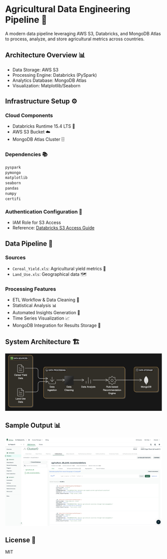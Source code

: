 # Agricultural Data Engineering Pipeline 🌾

A modern data pipeline leveraging AWS S3, Databricks, and MongoDB Atlas to process, analyze, and store agricultural metrics across countries.

## Architecture Overview 📊
- Data Storage: AWS S3
- Processing Engine: Databricks (PySpark)
- Analytics Database: MongoDB Atlas
- Visualization: Matplotlib/Seaborn

## Infrastructure Setup ⚙️

### Cloud Components
- Databricks Runtime 15.4 LTS 🔧
- AWS S3 Bucket ☁️
- MongoDB Atlas Cluster 🗄️

### Dependencies 📚
```python
pyspark
pymongo
matplotlib 
seaborn
pandas
numpy
certifi
```

### Authentication Configuration 🔑
- IAM Role for S3 Access
- Reference: [Databricks S3 Access Guide](https://gist.github.com/ifyjakande/3db382f383078832abd81f5cf3449ad6)

## Data Pipeline 🔄
### Sources 
- `Cereal_Yield.xls`: Agricultural yield metrics 🌽
- `Land_Use.xls`: Geographical data 🗺️

### Processing Features
- ETL Workflow & Data Cleaning 🧹
- Statistical Analysis 📊
- Automated Insights Generation 🤖
- Time Series Visualization 📈
- MongoDB Integration for Results Storage 💾

## System Architecture 🏗️
![Pipeline Architecture](architecture.jpg)

## Sample Output 📊
![Pipeline Results](mongodb-data1.jpg)

## License 📄
MIT
